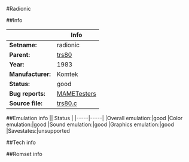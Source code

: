 #Radionic

##Info

||Info|
|-----|-----|
|**Setname:**|radionic
|**Parent:**|[trs80](trs80.md)
|**Year:**|1983
|**Manufacturer:**|Komtek
|**Status:**|good
|**Bug reports:**|[MAMETesters](http://mametesters.org/view_all_set.php?type=1&temporary=y&search=trs80.c)
|**Source file:**|[trs80.c](https://github.com/mamedev/mame/blob/master/src/mess/drivers/trs80.c)

##Emulation info
|| Status |
|-----|-----|
|Overall emulation:|good
|Color emulation:|good
|Sound emulation:|good
|Graphics emulation:|good
|Savestates:|unsupported

##Tech info

##Romset info

<!--- START OF EDITED COMMENT DO NOT TOUCH TEXT ABOVE-->
